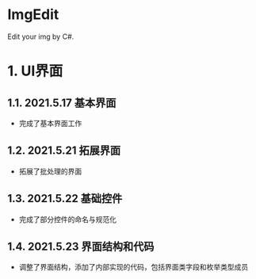 # ImgEdit
Edit your img by C#.

# 1. UI界面

## 1.1. 2021.5.17 基本界面
- 完成了基本界面工作

## 1.2. 2021.5.21 拓展界面
- 拓展了批处理的界面

## 1.3. 2021.5.22 基础控件
- 完成了部分控件的命名与规范化

## 1.4. 2021.5.23 界面结构和代码
- 调整了界面结构，添加了内部实现的代码，包括界面类字段和枚举类型成员